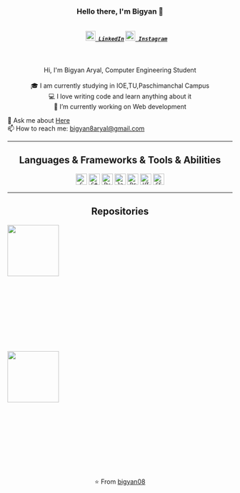 
<h3 align="center">Hello there, I'm Bigyan 👋</h3>
<h5 align="center">
  <code>
    <a href="https://www.linkedin.com/in/bigyan-aryal-2b4869295/" title="LinkedIn"><img width="22" src="https://github.com/zumrudu-anka/zumrudu-anka/blob/master/images/linkedin.svg"> LinkedIn</a></code>
  <code><a href="https://www.instagram.com/bigyan_aryal8/" title="Instagram Profile"><img width="22" src="https://github.com/zumrudu-anka/zumrudu-anka/blob/master/images/instagram.svg"> Instagram</a></code>
</h5>
<br>
<p align="center">
  Hi, I'm Bigyan Aryal, Computer Engineering Student
  <br>
  <br>
  🎓 I am currently studying in IOE,TU,Paschimanchal Campus
  <br>
  💻 I love writing code and learn anything about it
  <br>
  🔬 I’m currently working on Web development 

  💬 Ask me about <a href="https://github.com/bigyan08/bigyan08/issues" title="Issues">Here</a>
  <br>
  📫 How to reach me: <a href="mailto: bigyan8aryal@gmail.com">bigyan8aryal@gmail.com</a>
</p>

<hr>

<h2 align="center">Languages & Frameworks & Tools & Abilities</h2>

<p align="center">
  <code><img title="C" height="25" src="https://github.com/zumrudu-anka/zumrudu-anka/blob/master/images/c.svg"></code>
  <code><img title="C#" height="25" src="https://github.com/zumrudu-anka/zumrudu-anka/blob/master/images/cSharp.svg"></code>
  <code><img title="Python" height="25" src="https://github.com/zumrudu-anka/zumrudu-anka/blob/master/images/python.svg"></code>
  <code><img title="Javascript" height="25" src="https://github.com/zumrudu-anka/zumrudu-anka/blob/master/images/javascript.svg"></code>
  <code><img title="Problem Solving" height="25" src="https://github.com/zumrudu-anka/zumrudu-anka/blob/master/images/problemSolving.png"></code>
  <code><img title="HTML5" height="25" src="https://github.com/zumrudu-anka/zumrudu-anka/blob/master/images/html5.svg"></code>
  <code><img title="CSS" height="25" src="https://github.com/zumrudu-anka/zumrudu-anka/blob/master/images/css.svg"></code>
</p>

<hr>




<h2 align="center">Repositories</h2>

<p width="100%" align="center">
  <a align="left" href="https://github.com/bigyan08/C_programming_examples_for_beginners_to_practice" title="C Programming for beginners"><img align="left" height="115" src="https://github-readme-stats.vercel.app/api/pin/?username=bigyan08&repo=C_programming_examples_for_beginners_to_practice&theme=gotham"></a>
</p>
<br><br>


<br><br><br><br><br><br><br><br><br><br><br><br><br>
<p width="100%" align="center">
  <a align="left" href="https://github.com/bigyan08/bigyan08.github.io" title="bigyan08.github.io"><img align="left" height="115" src="https://github-readme-stats.vercel.app/api/pin/?username=bigyan08&repo=bigyan08.github.io&theme=gotham"></a>
</p>
<br><br>


<br><br><br><br><br><br><br><br><br><br><br><br><br>

<p align = "center">
    ⭐️ From <a href="https://github.com/bigyan08/">bigyan08</a>
</p>
<!--
**bigyan08/bigyan08** is a ✨ _special_ ✨ repository because its `README.md` (this file) appears on your GitHub profile.

Here are some ideas to get you started:

- 🔭 I’m currently working on ...
- 🌱 I’m currently learning ...
- 👯 I’m looking to collaborate on ...
- 🤔 I’m looking for help with ...
- 💬 Ask me about ...
- 📫 How to reach me: ...
- 😄 Pronouns: ...
- ⚡ Fun fact: ...
-->
